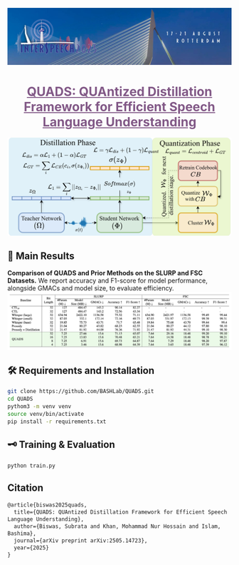 <p><img src="./assets/interspeech.jpeg" width="800"></p>

<h1 align="center">
    <a href="https://arxiv.org/abs/2505.14723" style="color:#825987">
        QUADS: QUAntized Distillation Framework for Efficient Speech Language Understanding
    </a>
</h1>

<img src="./assets/QUADS_main_diagram.png" width="800" />

## 🚀 Main Results
**Comparison of QUADS and Prior Methods on the SLURP and FSC Datasets.** We report accuracy and F1-score for model performance, alongside GMACs and model size, to evaluate efficiency.
<img src="./assets/main_result_table.png" width="800" />

## 🛠️ Requirements and Installation
```bash
git clone https://github.com/BASHLab/QUADS.git
cd QUADS
pythom3 -m venv venv
source venv/bin/activate
pip install -r requirements.txt
```

## 🗝️ Training & Evaluation
```bash
python train.py
```

## Citation
```
@article{biswas2025quads,
  title={QUADS: QUAntized Distillation Framework for Efficient Speech Language Understanding},
  author={Biswas, Subrata and Khan, Mohammad Nur Hossain and Islam, Bashima},
  journal={arXiv preprint arXiv:2505.14723},
  year={2025}
}
```
